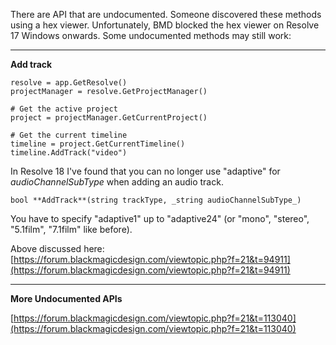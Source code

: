 
There are API that are undocumented. Someone discovered these methods using a hex viewer. Unfortunately, BMD blocked the hex viewer on Resolve 17 Windows onwards. Some undocumented methods may still work:

---

**Add track**

```
resolve = app.GetResolve()  
projectManager = resolve.GetProjectManager()  
  
# Get the active project  
project = projectManager.GetCurrentProject()  
  
# Get the current timeline  
timeline = project.GetCurrentTimeline()  
timeline.AddTrack("video")
```

In Resolve 18 I've found that you can no longer use "adaptive" for _audioChannelSubType_ when adding an audio track.  
```
bool **AddTrack**(string trackType, _string audioChannelSubType_)  
```
  
You have to specify "adaptive1" up to "adaptive24" (or "mono", "stereo", "5.1film", "7.1film" like before).

Above discussed here: [https://forum.blackmagicdesign.com/viewtopic.php?f=21&t=94911](https://forum.blackmagicdesign.com/viewtopic.php?f=21&t=94911)

---

**More Undocumented APIs**

[https://forum.blackmagicdesign.com/viewtopic.php?f=21&t=113040](https://forum.blackmagicdesign.com/viewtopic.php?f=21&t=113040)